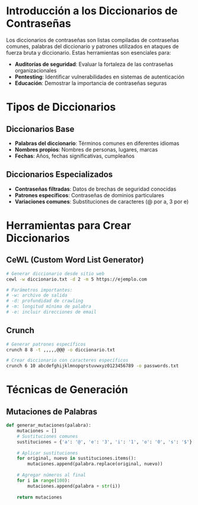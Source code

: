# Introducción a los Diccionarios de Contraseñas

Los diccionarios de contraseñas son listas compiladas de contraseñas comunes, palabras del diccionario y patrones utilizados en ataques de fuerza bruta y diccionario. Estas herramientas son esenciales para:

- **Auditorías de seguridad**: Evaluar la fortaleza de las contraseñas organizacionales
- **Pentesting**: Identificar vulnerabilidades en sistemas de autenticación
- **Educación**: Demostrar la importancia de contraseñas seguras


# Tipos de Diccionarios

## Diccionarios Base

- **Palabras del diccionario**: Términos comunes en diferentes idiomas
- **Nombres propios**: Nombres de personas, lugares, marcas
- **Fechas**: Años, fechas significativas, cumpleaños

## Diccionarios Especializados

- **Contraseñas filtradas**: Datos de brechas de seguridad conocidas
- **Patrones específicos**: Contraseñas de dominios particulares
- **Variaciones comunes**: Substituciones de caracteres (@ por a, 3 por e)


# Herramientas para Crear Diccionarios

## CeWL (Custom Word List Generator)

```bash
# Generar diccionario desde sitio web
cewl -w diccionario.txt -d 2 -m 5 https://ejemplo.com

# Parámetros importantes:
# -w: archivo de salida
# -d: profundidad de crawling
# -m: longitud mínima de palabra
# -e: incluir direcciones de email
```

## Crunch

```bash
# Generar patrones específicos
crunch 8 8 -t ,,,,,@@@ -o diccionario.txt

# Crear diccionario con caracteres específicos
crunch 6 10 abcdefghijklmnopqrstuvwxyz0123456789 -o passwords.txt
```


# Técnicas de Generación

## Mutaciones de Palabras

```python
def generar_mutaciones(palabra):
    mutaciones = []
    # Sustituciones comunes
    sustituciones = {'a': '@', 'e': '3', 'i': '1', 'o': '0', 's': '$'}
    
    # Aplicar sustituciones
    for original, nuevo in sustituciones.items():
        mutaciones.append(palabra.replace(original, nuevo))
    
    # Agregar números al final
    for i in range(100):
        mutaciones.append(palabra + str(i))
    
    return mutaciones
```